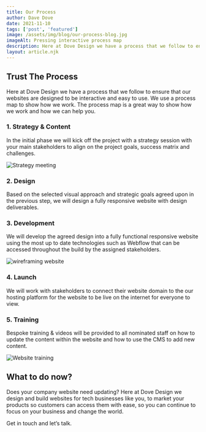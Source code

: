 ```yaml
---
title: Our Process
author: Dave Dove
date: 2021-11-10
tags: ['post', 'featured']
image: /assets/img/blog/our-process-blog.jpg
imageAlt: Pressing interactive process map
description: Here at Dove Design we have a process that we follow to ensure that our websites are designed to be interactive and easy to use. We use a process map to show how we work. The process map is a great way to show how we work and how we can help you.
layout: article.njk
---
```


## Trust The Process

Here at Dove Design we have a process that we follow to ensure that our websites are designed to be interactive and easy to use. We use a process map to show how we work. The process map is a great way to show how we work and how we can help you.

### 1. Strategy & Content

In the initial phase we will kick off the project with a strategy session with your main stakeholders to align on the project goals, success matrix and challenges.

![Strategy meeting](/assets/img/blog/strategy.jpg 'Strategy meeting')

### 2. Design

Based on the selected visual approach and strategic goals agreed upon in the previous step, we will design a fully responsive website with design deliverables.

### 3. Development

We will develop the agreed design into a fully functional responsive website using the most up to date technologies such as Webflow that can be accessed throughout the build by the assigned stakeholders.

![wireframing website](/assets/img/blog/design.jpg 'wireframing website')

### 4. Launch

We will work with stakeholders to connect their website domain to the our hosting platform for the website to be live on the internet for everyone to view.

### 5. Training

Bespoke training & videos will be provided to all nominated staff on how to update the content within the website and how to use the CMS to add new content.

![Website training](/assets/img/blog/training.jpg 'Website training')

## What to do now?

Does your company website need updating? Here at Dove Design we design and build websites for tech businesses like you, to market your products so customers can access them with ease, so you can continue to focus on your business and change the world.

Get in touch and let’s talk.
